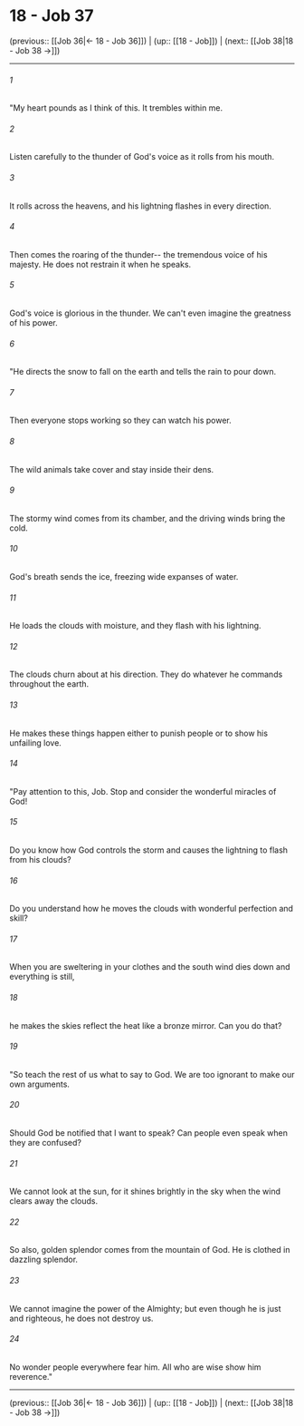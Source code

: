 # 18 - Job 37

(previous:: [[Job 36|← 18 - Job 36]]) | (up:: [[18 - Job]]) | (next:: [[Job 38|18 - Job 38 →]])

***


###### 1 
"My heart pounds as I think of this. It trembles within me. 

###### 2 
Listen carefully to the thunder of God's voice as it rolls from his mouth. 

###### 3 
It rolls across the heavens, and his lightning flashes in every direction. 

###### 4 
Then comes the roaring of the thunder-- the tremendous voice of his majesty. He does not restrain it when he speaks. 

###### 5 
God's voice is glorious in the thunder. We can't even imagine the greatness of his power. 

###### 6 
"He directs the snow to fall on the earth and tells the rain to pour down. 

###### 7 
Then everyone stops working so they can watch his power. 

###### 8 
The wild animals take cover and stay inside their dens. 

###### 9 
The stormy wind comes from its chamber, and the driving winds bring the cold. 

###### 10 
God's breath sends the ice, freezing wide expanses of water. 

###### 11 
He loads the clouds with moisture, and they flash with his lightning. 

###### 12 
The clouds churn about at his direction. They do whatever he commands throughout the earth. 

###### 13 
He makes these things happen either to punish people or to show his unfailing love. 

###### 14 
"Pay attention to this, Job. Stop and consider the wonderful miracles of God! 

###### 15 
Do you know how God controls the storm and causes the lightning to flash from his clouds? 

###### 16 
Do you understand how he moves the clouds with wonderful perfection and skill? 

###### 17 
When you are sweltering in your clothes and the south wind dies down and everything is still, 

###### 18 
he makes the skies reflect the heat like a bronze mirror. Can you do that? 

###### 19 
"So teach the rest of us what to say to God. We are too ignorant to make our own arguments. 

###### 20 
Should God be notified that I want to speak? Can people even speak when they are confused? 

###### 21 
We cannot look at the sun, for it shines brightly in the sky when the wind clears away the clouds. 

###### 22 
So also, golden splendor comes from the mountain of God. He is clothed in dazzling splendor. 

###### 23 
We cannot imagine the power of the Almighty; but even though he is just and righteous, he does not destroy us. 

###### 24 
No wonder people everywhere fear him. All who are wise show him reverence."

***

(previous:: [[Job 36|← 18 - Job 36]]) | (up:: [[18 - Job]]) | (next:: [[Job 38|18 - Job 38 →]])
